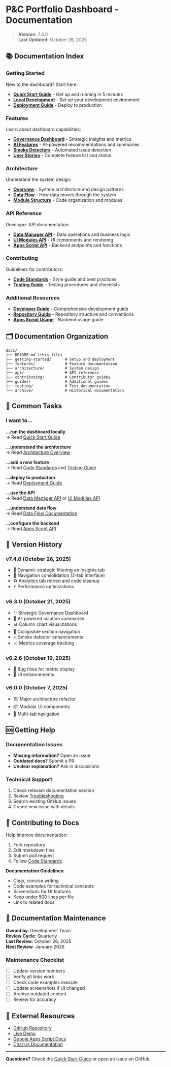 # P&C Portfolio Dashboard - Documentation

> **Version:** 7.4.0  
> **Last Updated:** October 26, 2025

## 📚 Documentation Index

### Getting Started

New to the dashboard? Start here:

- **[Quick Start Guide](getting-started/quick-start.md)** - Get up and running in 5 minutes
- **[Local Development](getting-started/local-development.md)** - Set up your development environment
- **[Deployment Guide](getting-started/deployment.md)** - Deploy to production

### Features

Learn about dashboard capabilities:

- **[Governance Dashboard](features/GOVERNANCE_DASHBOARD.md)** - Strategic insights and metrics
- **[AI Features](features/AI_FEATURES_USER_STORIES.md)** - AI-powered recommendations and summaries
- **[Smoke Detectors](features/SMOKE_DETECTORS_README.md)** - Automated issue detection
- **[User Stories](features/USER_STORIES.md)** - Complete feature list and status

### Architecture

Understand the system design:

- **[Overview](architecture/overview.md)** - System architecture and design patterns
- **[Data Flow](architecture/data-flow.md)** - How data moves through the system
- **[Module Structure](architecture/module-structure.md)** - Code organization and modules

### API Reference

Developer API documentation:

- **[Data Manager API](api/data-manager.md)** - Data operations and business logic
- **[UI Modules API](api/ui-modules.md)** - UI components and rendering
- **[Apps Script API](api/apps-script.md)** - Backend endpoints and functions

### Contributing

Guidelines for contributors:

- **[Code Standards](contributing/code-standards.md)** - Style guide and best practices
- **[Testing Guide](contributing/testing.md)** - Testing procedures and checklists

### Additional Resources

- **[Developer Guide](guides/DEVELOPER_GUIDE.md)** - Comprehensive development guide
- **[Repository Guide](guides/REPOSITORY_GUIDE.md)** - Repository structure and conventions
- **[Apps Script Usage](guides/APPS_SCRIPT_USAGE.md)** - Backend usage guide

## 🗂️ Documentation Organization

```
docs/
├── README.md (this file)
├── getting-started/      # Setup and deployment
├── features/             # Feature documentation
├── architecture/         # System design
├── api/                  # API reference
├── contributing/         # Contributor guides
├── guides/               # Additional guides
├── testing/              # Test documentation
└── archive/              # Historical documentation
```

## 🎯 Common Tasks

### I want to...

**...run the dashboard locally**  
→ Read [Quick Start Guide](getting-started/quick-start.md)

**...understand the architecture**  
→ Read [Architecture Overview](architecture/overview.md)

**...add a new feature**  
→ Read [Code Standards](contributing/code-standards.md) and [Testing Guide](contributing/testing.md)

**...deploy to production**  
→ Read [Deployment Guide](getting-started/deployment.md)

**...use the API**  
→ Read [Data Manager API](api/data-manager.md) or [UI Modules API](api/ui-modules.md)

**...understand data flow**  
→ Read [Data Flow Documentation](architecture/data-flow.md)

**...configure the backend**  
→ Read [Apps Script API](api/apps-script.md)

## 📖 Version History

### v7.4.0 (October 26, 2025)
- 🚀 Dynamic strategic filtering on Insights tab
- 🎯 Navigation consolidation (2-tab interface)
- ♻️ Analytics tab retired and code cleanup
- ⚡ Performance optimizations

### v6.3.0 (October 21, 2025)
- ✨ Strategic Governance Dashboard
- 🤖 AI-powered solution summaries
- 📊 Column chart visualizations
- 🎨 Collapsible section navigation
- 🔥 Smoke detector enhancements
- 📈 Metrics coverage tracking

### v6.2.6 (October 19, 2025)
- 🐛 Bug fixes for metric display
- 🎨 UI enhancements

### v6.0.0 (October 7, 2025)
- 🏗️ Major architecture refactor
- 📦 Modular UI components
- 🎯 Multi-tab navigation

## 🆘 Getting Help

### Documentation Issues

- **Missing information?** Open an issue
- **Outdated docs?** Submit a PR
- **Unclear explanation?** Ask in discussions

### Technical Support

1. Check relevant documentation section
2. Review [Troubleshooting](getting-started/quick-start.md#troubleshooting)
3. Search existing GitHub issues
4. Create new issue with details

## 🤝 Contributing to Docs

Help improve documentation:

1. Fork repository
2. Edit markdown files
3. Submit pull request
4. Follow [Code Standards](contributing/code-standards.md)

**Documentation Guidelines**:
- Clear, concise writing
- Code examples for technical concepts
- Screenshots for UI features
- Keep under 500 lines per file
- Link to related docs

## 📝 Documentation Maintenance

**Owned by**: Development Team  
**Review Cycle**: Quarterly  
**Last Review**: October 26, 2025  
**Next Review**: January 2026

### Maintenance Checklist

- [ ] Update version numbers
- [ ] Verify all links work
- [ ] Check code examples execute
- [ ] Update screenshots if UI changed
- [ ] Archive outdated content
- [ ] Review for accuracy

## 🔗 External Resources

- [GitHub Repository](https://github.com/cintravitor/pc-portfolio-dashboard)
- [Live Demo](https://cintravitor.github.io/pc-portfolio-dashboard/)
- [Google Apps Script Docs](https://developers.google.com/apps-script)
- [Chart.js Documentation](https://www.chartjs.org/docs/)

---

**Questions?** Check the [Quick Start Guide](getting-started/quick-start.md) or open an issue on GitHub.

